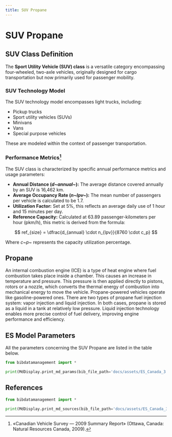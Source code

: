 ```yaml
---
title: SUV Propane
---
```


# SUV Propane

## SUV Class Definition

The **Sport Utility Vehicle (SUV) class** is a versatile category
encompassing four-wheeled, two-axle vehicles, originally designed for
cargo transportation but now primarily used for passenger mobility.

### SUV Technology Model

The SUV technology model encompasses light trucks, including:

- Pickup trucks
- Sport utility vehicles (SUVs)
- Minivans
- Vans
- Special purpose vehicles

These are modeled within the context of passenger transportation.

### Performance Metrics[^1]

The SUV class is characterized by specific annual performance metrics
and usage parameters:

- **Annual Distance (*d~annual~*):** The average
  distance covered annually by an SUV is 16,462 km.
- **Average Occupancy Rate (*n~lpv~*):** The mean
  number of passengers per vehicle is calculated to be 1.7.
- **Utilization Factor:** Set at 5%, this reflects an average daily
  use of 1 hour and 15 minutes per day.
- **Reference Capacity:** Calculated at 63.89 passenger-kilometers per
  hour (pkm/h), this metric is derived from the formula:

$$
ref_{size} = \dfrac{d_{annual} \cdot n_{lpv}}{8760 \cdot c_p}
$$

Where *c*~*p*~ represents the capacity utilization percentage.

[^1]: «Canadian Vehicle Survey — 2009 Summary Report» (Ottawa, Canada:
Natural Resources Canada, 2009).

## Propane

An internal combustion engine (ICE) is a type of heat engine where fuel
combustion takes place inside a chamber. This causes an increase in
temperature and pressure. This pressure is then applied directly to
pistons, rotors or a nozzle, which converts the thermal energy of
combustion into mechanical energy to move the vehicle. Propane-powered
vehicles operate like gasoline-powered ones. There are two types of
propane fuel injection system: vapor injection and liquid injection. In
both cases, propane is stored as a liquid in a tank at relatively low
pressure. Liquid injection technology enables more precise control of
fuel delivery, improving engine performance and efficiency.

## ES Model Parameters

All the parameters concerning the SUV Propane are listed in the table
below.

```python exec="on"
from bibdatamanagement import *

print(MdDisplay.print_md_params(bib_file_path='docs/assets/ES_Canada_3.bib',filter_entry='SUV_PROPANE'))
```

## References

```python exec="on"
from bibdatamanagement import *

print(MdDisplay.print_md_sources(bib_file_path='docs/assets/ES_Canada_3.bib',filter_entry='SUV_PROPANE'))
```
